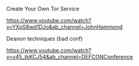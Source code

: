 Create Your Own Tor Service

https://www.youtube.com/watch?v=YXoS8wd1DJo&ab_channel=JohnHammond

Deanon techniques (bad conf)

https://www.youtube.com/watch?v=v45_tkKCJ54&ab_channel=DEFCONConference

